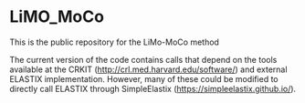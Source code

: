 # LiMO_MoCo
This is the public repository for the LiMo-MoCo method

The current version of the code contains calls that depend on the tools available at the CRKIT (http://crl.med.harvard.edu/software/) and external ELASTIX implementation. However, many of these could be modified to directly call ELASTIX through SimpleElastix (https://simpleelastix.github.io/).
